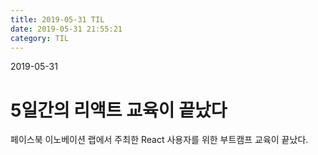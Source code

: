 ```yaml
---
title: 2019-05-31 TIL
date: 2019-05-31 21:55:21
category: TIL
---
```

2019-05-31

# 5일간의 리액트 교육이 끝났다

페이스북 이노베이션 랩에서 주최한 React 사용자를 위한 부트캠프 교육이 끝났다.


<!--stackedit_data:
eyJoaXN0b3J5IjpbLTE0NjA1NDIyMDBdfQ==
-->